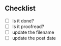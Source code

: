 
## Checklist

- [ ] Is it done?
- [ ] Is it proofread?
- [ ] update the filename
- [ ] update the post date
